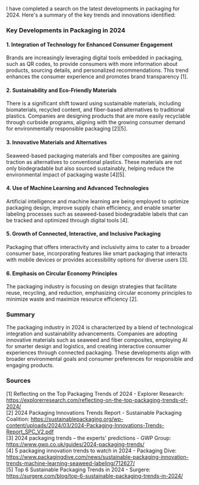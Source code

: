 I have completed a search on the latest developments in packaging for 2024. Here's a summary of the key trends and innovations identified:

### Key Developments in Packaging in 2024

#### 1. Integration of Technology for Enhanced Consumer Engagement
Brands are increasingly leveraging digital tools embedded in packaging, such as QR codes, to provide consumers with more information about products, sourcing details, and personalized recommendations. This trend enhances the consumer experience and promotes brand transparency [1].

#### 2. Sustainability and Eco-Friendly Materials
There is a significant shift toward using sustainable materials, including biomaterials, recycled content, and fiber-based alternatives to traditional plastics. Companies are designing products that are more easily recyclable through curbside programs, aligning with the growing consumer demand for environmentally responsible packaging [2][5].

#### 3. Innovative Materials and Alternatives
Seaweed-based packaging materials and fiber composites are gaining traction as alternatives to conventional plastics. These materials are not only biodegradable but also sourced sustainably, helping reduce the environmental impact of packaging waste [4][5].

#### 4. Use of Machine Learning and Advanced Technologies
Artificial intelligence and machine learning are being employed to optimize packaging design, improve supply chain efficiency, and enable smarter labeling processes such as seaweed-based biodegradable labels that can be tracked and optimized through digital tools [4].

#### 5. Growth of Connected, Interactive, and Inclusive Packaging
Packaging that offers interactivity and inclusivity aims to cater to a broader consumer base, incorporating features like smart packaging that interacts with mobile devices or provides accessibility options for diverse users [3].

#### 6. Emphasis on Circular Economy Principles
The packaging industry is focusing on design strategies that facilitate reuse, recycling, and reduction, emphasizing circular economy principles to minimize waste and maximize resource efficiency [2].

### Summary
The packaging industry in 2024 is characterized by a blend of technological integration and sustainability advancements. Companies are adopting innovative materials such as seaweed and fiber composites, employing AI for smarter design and logistics, and creating interactive consumer experiences through connected packaging. These developments align with broader environmental goals and consumer preferences for responsible and engaging products.

### Sources
[1] Reflecting on the Top Packaging Trends of 2024 - Explorer Research: https://explorerresearch.com/reflecting-on-the-top-packaging-trends-of-2024/  
[2] 2024 Packaging Innovations Trends Report - Sustainable Packaging Coalition: https://sustainablepackaging.org/wp-content/uploads/2024/03/2024-Packaging-Innovations-Trends-Report_SPC_V2.pdf  
[3] 2024 packaging trends – the experts' predictions - GWP Group: https://www.gwp.co.uk/guides/2024-packaging-trends/  
[4] 5 packaging innovation trends to watch in 2024 - Packaging Dive: https://www.packagingdive.com/news/sustainable-packaging-innovation-trends-machine-learning-seaweed-labeling/712627/  
[5] Top 6 Sustainable Packaging Trends in 2024 - Surgere: https://surgere.com/blog/top-6-sustainable-packaging-trends-in-2024/